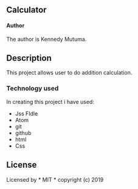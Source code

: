 ## Calculator
#### Author
The author is Kennedy Mutuma.
## Description
This project allows user to do addition calculation.
### Technology used
In creating this project i have used:
* Jss FIdle
* Atom
* git
* github
* html
* Css
## License
 Licensed by * MIT * copyright (c) 2019
